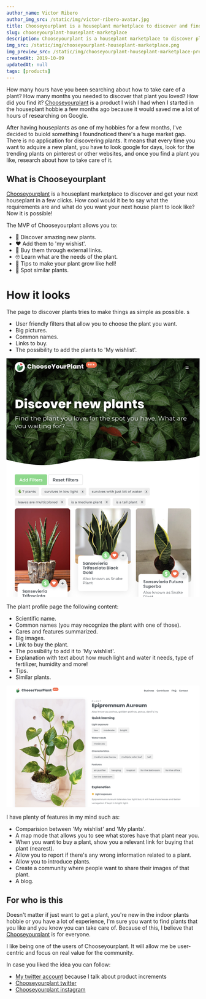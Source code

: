 ```yaml
---
author_name: Victor Ribero
author_img_src: /static/img/victor-ribero-avatar.jpg
title: Chooseyourplant is a houseplant marketplace to discover and find your next plant.
slug: chooseyourplant-houseplant-marketplace
description: Chooseyourplant is a houseplant marketplace to discover plants that match your likes as no ones has never done. Its intention is to simplify the search of plants, cares and more!
img_src: /static/img/chooseyourplant-houseplant-marketplace.png
img_preview_src: /static/img/chooseyourplant-houseplant-marketplace-preview.png
createdAt: 2019-10-09
updatedAt: null
tags: [products]
---
```


How many hours have you been searching about how to take care of a plant? How many months you needed to discover that plant you loved? How did you find it? [Chooseyourplant](https://www.chooseyourplant.com) is a product I wish I had when I started in the houseplant hobbie a few months ago because it would saved me a lot of hours of researching on Google.

After having houseplants as one of my hobbies for a few months, I've decided to buiold something I foundnoticed there's a huge market gap. There is no application for discovering plants. It means that every time you want to adquire a new plant, you have to look google for days, look for the trending plants on pinterest or other websites, and once you find a plant you like, research about how to take care of it.

## What is Chooseyourplant
[Chooseyourplant](https://www.chooseyourplant.com) is a houseplant marketplace to discover and get your next houseplant in a few clicks. How cool would it be to say what the requirements are and what do you want your next house plant to look like? Now it is possible!

The MVP of Chooseyourplant allows you to:
- 🌱 Discover amazing new plants.
- ❤️ Add them to 'my wishist'.
- 🛒 Buy them through external links.
- 🤓 Learn what are the needs of the plant.
- 📑 Tips to make your plant grow like hell!
- 🧐 Spot similar plants.


# How it looks

The page to discover plants tries to make things as simple as possible.
s
- User friendly filters that allow you to choose the plant you want.
- Big pictures.
- Common names.
- Links to buy.
- The possibility to add the plants to 'My wishlist'.

![Aspecto visual de la búsqueda de una planta en la aplicación Chooseyourplant](/static/img/chooseyourplant-houseplant-marketplace-1.png)

The plant profile page the following content:
- Scientific name.
- Common names (you may recognize the plant with one of those).
- Cares and features summarized.
- Big images.
- Link to buy the plant.
- The possibility to add it to 'My wishlist'.
- Explanation with text about how much light and water it needs, type of fertilizer, humidity and more!
- Tips.
- Similar plants.

![Aspecto visual de la búsqueda de una planta en la aplicación Chooseyourplant](/static/img/chooseyourplant-houseplant-marketplace-2.png)


I have plenty of features in my mind such as:
- Comparision between 'My wishlist' and 'My plants'.
- A map mode that allows you to see what stores have that plant near you.
- When you want to buy a plant, show you a relevant link for buying that plant (nearest).
- Allow you to report if there's any wrong information related to a plant.
- Allow you to introduce plants.
- Create a community where people want to share their images of that plant.
- A blog.

##  For who is this

Doesn't matter if just want to get a plant, you're new in the indoor plants hobbie or you have a lot of experience, I'm sure you want to find plants that you like and you know you can take care of. Because of this, I believe that [Chooseyourplant](https://www.chooseyourplant.com) is for everyone.

I like being one of the users of Chooseyourplant. It will allow me be user-centric and focus on real value for the community.


In case you liked the idea you can follow:
- [My twitter account](https://twitter.com/devictoribero) because I talk about product increments
- [Chooseyourplant twitter](https://twitter.com/chooseyourplant)
- [Chooseyourplant instagram](https://www.instagram.com/chooseyourplant/)




